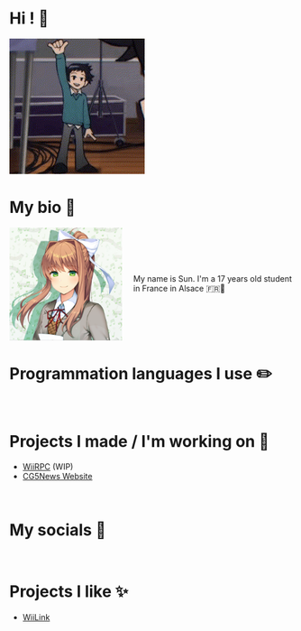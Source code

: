 # Hi ! 👋
![Wallace Wells waving](https://github.com/HappySunnySun/HappySunnysun/blob/main/wallace-wells-wallace.gif)
<br>

# My bio 💬
<div style="display: flex; align-items: center;">
  <img src='https://github.com/HappySunnySun/HappySunnysun/blob/main/01288b4c742d16eaa964f4e285aa60f2.png' width='200' style="margin-right: 20px;"/>
  <p>My name is Sun. I'm a 17 years old student in France in Alsace 🇫🇷🥨</p>
</div>

# Programmation languages I use ✏️
<br>

# Projects I made / I'm working on 📝
- [WiiRPC](https://github.com/HappySunnySun/WiiRPC) (WIP)  
- [CG5News Website](https://github.com/HappySunnySun/CG5News)
<br>

# My socials 📱
<br>

# Projects I like ✨
- [WiiLink](https://github.com/wiilink24)
